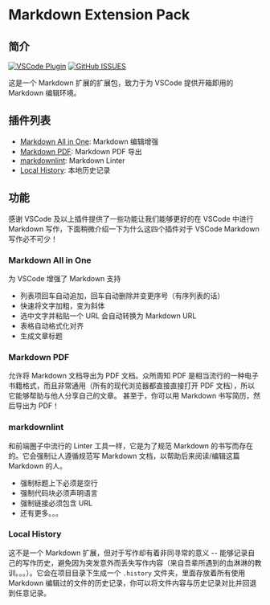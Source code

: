 # Markdown Extension Pack

## 简介

[![VSCode Plugin](https://vsmarketplacebadge.apphb.com/version-short/rxliuli.markdown-extension-pack.svg)](https://marketplace.visualstudio.com/items?itemName=rxliuli.markdown-extension-pack) [![GitHub ISSUES](https://img.shields.io/github/issues/rxliuli/markdown-extension-pack.svg)](https://github.com/rxliuli/markdown-extension-pack/issues)

这是一个 Markdown 扩展的扩展包，致力于为 VSCode 提供开箱即用的 Markdown 编辑环境。

## 插件列表

- [Markdown All in One](https://marketplace.visualstudio.com/items?itemName=yzhang.markdown-all-in-one): Markdown 编辑增强
- [Markdown PDF](https://marketplace.visualstudio.com/items?itemName=yzane.markdown-pdf): Markdown PDF 导出
- [markdownlint](https://marketplace.visualstudio.com/items?itemName=DavidAnson.vscode-markdownlint): Markdown Linter
- [Local History](https://marketplace.visualstudio.com/items?itemName=xyz.local-history): 本地历史记录

## 功能

感谢 VSCode 及以上插件提供了一些功能让我们能够更好的在 VSCode 中进行 Markdown 写作，下面稍微介绍一下为什么这四个插件对于 VSCode Markdown 写作必不可少！

### Markdown All in One

为 VSCode 增强了 Markdown 支持

- 列表项回车自动追加，回车自动删除并变更序号（有序列表的话）
- 快速将文字加粗，变为斜体
- 选中文字并粘贴一个 URL 会自动转换为 Markdown URL
- 表格自动格式化对齐
- 生成文章标题

### Markdown PDF

允许将 Markdown 文档导出为 PDF 文档。众所周知 PDF 是相当流行的一种电子书籍格式，而且非常通用（所有的现代浏览器都直接直接打开 PDF 文档），所以它能够帮助与他人分享自己的文章。
甚至于，你可以用 Markdown 书写简历，然后导出为 PDF！

### markdownlint

和前端圈子中流行的 Linter 工具一样，它是为了规范 Markdown 的书写而存在的。它会强制让人遵循规范写 Markdown 文档，以帮助后来阅读/编辑这篇 Markdown 的人。

- 强制标题上下必须是空行
- 强制代码块必须声明语言
- 强制链接必须包含 URL
- 还有更多。。。

### Local History

这不是一个 Markdown 扩展，但对于写作却有着非同寻常的意义 -- 能够记录自己的写作历史，避免因为突发意外而丢失写作内容（来自吾辈所遇到的血淋淋的教训。。。）。它会在项目目录下生成一个 `.history` 文件夹，里面存放着所有使用 Markdown 编辑过的文件的历史记录，你可以将文件内容与历史记录对比并回退到任意记录。
